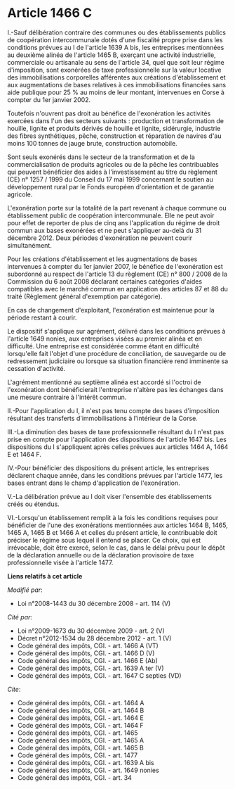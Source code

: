 # Article 1466 C

I.-Sauf délibération contraire des communes ou des établissements publics de coopération intercommunale dotés d'une fiscalité
propre prise dans les conditions prévues au I de l'article 1639 A bis, les entreprises mentionnées au deuxième alinéa de
l'article 1465 B, exerçant une activité industrielle, commerciale ou artisanale au sens de l'article 34, quel que soit leur
régime d'imposition, sont exonérées de taxe professionnelle sur la valeur locative des immobilisations corporelles afférentes
aux créations d'établissement et aux augmentations de bases relatives à ces immobilisations financées sans aide publique pour
25 % au moins de leur montant, intervenues en Corse à compter du 1er janvier 2002. 

Toutefois n'ouvrent pas droit au bénéfice de l'exonération les activités exercées dans l'un des secteurs suivants :
production et transformation de houille, lignite et produits dérivés de houille et lignite, sidérurgie, industrie des fibres
synthétiques, pêche, construction et réparation de navires d'au moins 100 tonnes de jauge brute, construction automobile. 

Sont seuls exonérés dans le secteur de la transformation et de la commercialisation de produits agricoles ou de la pêche les
contribuables qui peuvent bénéficier des aides à l'investissement au titre du règlement (CE) n° 1257 / 1999 du Conseil du 17
mai 1999 concernant le soutien au développement rural par le Fonds européen d'orientation et de garantie agricole. 

L'exonération porte sur la totalité de la part revenant à chaque commune ou établissement public de coopération
intercommunale. Elle ne peut avoir pour effet de reporter de plus de cinq ans l'application du régime de droit commun aux
bases exonérées et ne peut s'appliquer au-delà du 31 décembre 2012. Deux périodes d'exonération ne peuvent courir
simultanément. 

Pour les créations d'établissement et les augmentations de bases intervenues à compter du 1er janvier 2007, le bénéfice de
l'exonération est subordonné au respect de l'article 13 du règlement (CE) n° 800 / 2008 de la Commission du 6 août 2008
déclarant certaines catégories d'aides compatibles avec le marché commun en application des articles 87 et 88 du traité
(Règlement général d'exemption par catégorie).

En cas de changement d'exploitant, l'exonération est maintenue pour la période restant à courir. 

Le dispositif s'applique sur agrément, délivré dans les conditions prévues à l'article 1649 nonies, aux entreprises visées au
premier alinéa et en difficulté. Une entreprise est considérée comme étant en difficulté lorsqu'elle fait l'objet d'une
procédure de conciliation, de sauvegarde ou de redressement judiciaire ou lorsque sa situation financière rend imminente sa
cessation d'activité. 

L'agrément mentionné au septième alinéa est accordé si l'octroi de l'exonération dont bénéficierait l'entreprise n'altère pas
les échanges dans une mesure contraire à l'intérêt commun. 

II.-Pour l'application du I, il n'est pas tenu compte des bases d'imposition résultant des transferts d'immobilisations à
l'intérieur de la Corse. 

III.-La diminution des bases de taxe professionnelle résultant du I n'est pas prise en compte pour l'application des
dispositions de l'article 1647 bis. Les dispositions du I s'appliquent après celles prévues aux articles 1464 A, 1464 E et
1464 F. 

IV.-Pour bénéficier des dispositions du présent article, les entreprises déclarent chaque année, dans les conditions prévues
par l'article 1477, les bases entrant dans le champ d'application de l'exonération. 

V.-La délibération prévue au I doit viser l'ensemble des établissements créés ou étendus. 

VI.-Lorsqu'un établissement remplit à la fois les conditions requises pour bénéficier de l'une des exonérations mentionnées
aux articles 1464 B, 1465, 1465 A, 1465 B et 1466 A et celles du présent article, le contribuable doit préciser le régime
sous lequel il entend se placer. Ce choix, qui est irrévocable, doit être exercé, selon le cas, dans le délai prévu pour le
dépôt de la déclaration annuelle ou de la déclaration provisoire de taxe professionnelle visée à l'article 1477.

**Liens relatifs à cet article**

_Modifié par_:

  - Loi n°2008-1443 du 30 décembre 2008 - art. 114 (V)

_Cité par_:

  - Loi n°2009-1673 du 30 décembre 2009 - art. 2 (V)
  - Décret n°2012-1534 du 28 décembre 2012 - art. 1 (V)
  - Code général des impôts, CGI. - art. 1466 A (VT)
  - Code général des impôts, CGI. - art. 1466 D (V)
  - Code général des impôts, CGI. - art. 1466 E (Ab)
  - Code général des impôts, CGI. - art. 1639 A ter (V)
  - Code général des impôts, CGI. - art. 1647 C septies (VD)

_Cite_:

  - Code général des impôts, CGI. - art. 1464 A
  - Code général des impôts, CGI. - art. 1464 B
  - Code général des impôts, CGI. - art. 1464 E
  - Code général des impôts, CGI. - art. 1464 F
  - Code général des impôts, CGI. - art. 1465
  - Code général des impôts, CGI. - art. 1465 A
  - Code général des impôts, CGI. - art. 1465 B
  - Code général des impôts, CGI. - art. 1477
  - Code général des impôts, CGI. - art. 1639 A bis
  - Code général des impôts, CGI. - art. 1649 nonies
  - Code général des impôts, CGI. - art. 34
